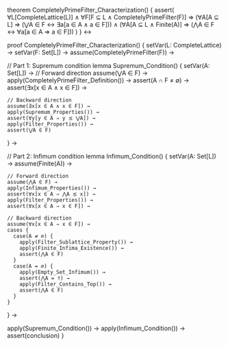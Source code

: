 theorem CompletelyPrimeFilter_Characterization() {
  assert(
    ∀L[CompleteLattice(L)] ∧ ∀F[F ⊆ L ∧ CompletelyPrimeFilter(F)] ⇒
    (∀A[A ⊆ L] ⇒ (⋁A ∈ F ↔ ∃a[a ∈ A ∧ a ∈ F])) ∧
    (∀A[A ⊆ L ∧ Finite(A)] ⇒ (⋀A ∈ F ↔ ∀a[a ∈ A ⇒ a ∈ F]))
  )
} ↔

proof CompletelyPrimeFilter_Characterization() {
  setVar(L: CompleteLattice) →
  setVar(F: Set[L]) →
  assume(CompletelyPrimeFilter(F)) →

  // Part 1: Supremum condition
  lemma Supremum_Condition() {
    setVar(A: Set[L]) →
    // Forward direction
    assume(⋁A ∈ F) →
    apply(CompletelyPrimeFilter_Definition()) →
    assert(A ∩ F ≠ ∅) →
    assert(∃x[x ∈ A ∧ x ∈ F]) →
    
    // Backward direction
    assume(∃x[x ∈ A ∧ x ∈ F]) →
    apply(Supremum_Properties()) →
    assert(∀y[y ∈ A ⇒ y ⪯ ⋁A]) →
    apply(Filter_Properties()) →
    assert(⋁A ∈ F)
  } →

  // Part 2: Infimum condition
  lemma Infimum_Condition() {
    setVar(A: Set[L]) →
    assume(Finite(A)) →
    
    // Forward direction
    assume(⋀A ∈ F) →
    apply(Infimum_Properties()) →
    assert(∀x[x ∈ A ⇒ ⋀A ⪯ x]) →
    apply(Filter_Properties()) →
    assert(∀x[x ∈ A ⇒ x ∈ F]) →
    
    // Backward direction
    assume(∀x[x ∈ A ⇒ x ∈ F]) →
    cases {
      case(A ≠ ∅) {
        apply(Filter_Sublattice_Property()) →
        apply(Finite_Infima_Existence()) →
        assert(⋀A ∈ F)
      }
      case(A = ∅) {
        apply(Empty_Set_Infimum()) →
        assert(⋀A = ⊤) →
        apply(Filter_Contains_Top()) →
        assert(⋀A ∈ F)
      }
    }
  } →

  apply(Supremum_Condition()) →
  apply(Infimum_Condition()) →
  assert(conclusion)
}
